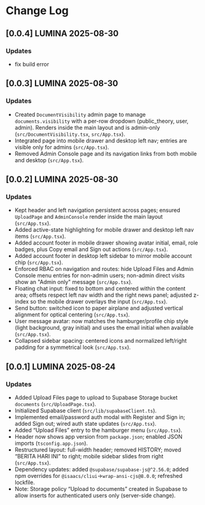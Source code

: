 # Change Log
## [0.0.4] LUMINA 2025-08-30
### Updates
- fix build error

## [0.0.3] LUMINA 2025-08-30
### Updates
- Created `DocumentVisibility` admin page to manage `documents.visibility` with a per-row dropdown (public_theory, user, admin). Renders inside the main layout and is admin-only (`src/DocumentVisibility.tsx`, `src/App.tsx`).
- Integrated page into mobile drawer and desktop left nav; entries are visible only for admins (`src/App.tsx`).
- Removed Admin Console page and its navigation links from both mobile and desktop (`src/App.tsx`).

## [0.0.2] LUMINA 2025-08-30
### Updates
- Kept header and left navigation persistent across pages; ensured `UploadPage` and `AdminConsole` render inside the main layout (`src/App.tsx`).
- Added active-state highlighting for mobile drawer and desktop left nav items (`src/App.tsx`).
- Added account footer in mobile drawer showing avatar initial, email, role badges, plus Copy email and Sign out actions (`src/App.tsx`).
- Added account footer in desktop left sidebar to mirror mobile account chip (`src/App.tsx`).
- Enforced RBAC on navigation and routes: hide Upload Files and Admin Console menu entries for non-admin users; non-admin direct visits show an "Admin only" message (`src/App.tsx`).
- Floating chat input: fixed to bottom and centered within the content area; offsets respect left nav width and the right news panel; adjusted z-index so the mobile drawer overlays the input (`src/App.tsx`).
- Send button: switched icon to paper airplane and adjusted vertical alignment for optical centering (`src/App.tsx`).
- User message avatar: now matches the hamburger/profile chip style (light background, gray initial) and uses the email initial when available (`src/App.tsx`).
- Collapsed sidebar spacing: centered icons and normalized left/right padding for a symmetrical look (`src/App.tsx`).

## [0.0.1] LUMINA 2025-08-24
### Updates
- Added Upload Files page to upload to Supabase Storage bucket `documents` (`src/UploadPage.tsx`).
- Initialized Supabase client (`src/lib/supabaseClient.ts`).
- Implemented email/password auth modal with Register and Sign in; added Sign out; wired auth state updates (`src/App.tsx`).
- Added “Upload Files” entry to the hamburger menu (`src/App.tsx`).
- Header now shows app version from `package.json`; enabled JSON imports (`tsconfig.app.json`).
- Restructured layout: full-width header; removed HISTORY; moved “BERITA HARI INI” to right; mobile sidebar slides from right (`src/App.tsx`).
- Dependency updates: added `@supabase/supabase-js@^2.56.0`; added npm overrides for `@isaacs/cliui`→`wrap-ansi-cjs@8.0.0`; refreshed lockfile.
- Note: Storage policy “Upload to documents” created in Supabase to allow inserts for authenticated users only (server-side change).
